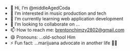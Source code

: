 - 👋 Hi, I’m @middleAgedCoda
- 👀 I’m interested in music production and tech
- 🌱 I’m currently learning web application development 
- 💞️ I’m looking to collaborate on ...
- 📫 How to reach me: brentonchimzy2802@gmail.com 
- 😄 Pronouns: ...old-school Him
- ⚡ Fun fact: ...marijuana advocate in another life 😶‍🌫️

<!---
middleAgedCoda/middleAgedCoda is a ✨ special ✨ repository because its `README.md` (this file) appears on your GitHub profile.
You can click the Preview link to take a look at your changes.
--->
